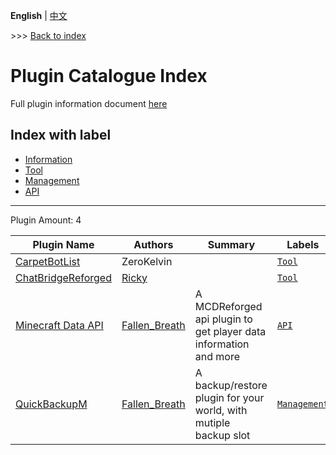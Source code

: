 **English** | [中文](readme-zh_cn.md)

\>\>\> [Back to index](/readme.md)

# Plugin Catalogue Index

Full plugin information document [here](./full.md)

## Index with label

- [Information](/labels/information/readme.md)
- [Tool](/labels/tool/readme.md)
- [Management](/labels/management/readme.md)
- [API](/labels/api/readme.md)

-------

Plugin Amount: 4

| Plugin Name | Authors | Summary | Labels |
| --- | --- | --- | --- |
| [CarpetBotList](/plugins/carpetbotlist/readme.md) | ZeroKelvin |  | [`Tool`](/labels/tool/readme.md) |
| [ChatBridgeReforged](/plugins/chatbridgereforged_client_mc/readme.md) | [Ricky](https://github.com/rickyhoho) |  | [`Tool`](/labels/tool/readme.md) |
| [Minecraft Data API](/plugins/minecraft_data_api/readme.md) | [Fallen_Breath](https://github.com/Fallen-Breath) | A MCDReforged api plugin to get player data information and more | [`API`](/labels/api/readme.md) |
| [QuickBackupM](/plugins/quick_backup_multi/readme.md) | [Fallen_Breath](https://github.com/Fallen-Breath) | A backup/restore plugin for your world, with mutiple backup slot | [`Management`](/labels/management/readme.md) |

